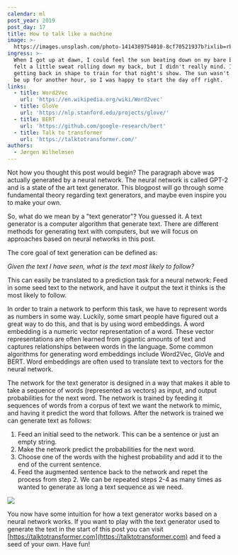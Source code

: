 ```yaml
---
calendar: ml
post_year: 2019
post_day: 17
title: How to talk like a machine
image: >-
  https://images.unsplash.com/photo-1414389754010-8cf70521937b?ixlib=rb-1.2.1&ixid=eyJhcHBfaWQiOjEyMDd9&auto=format&fit=crop&w=1100&q=60
ingress: >-
  When I got up at dawn, I could feel the sun beating down on my bare body. I
  felt a little sweat rolling down my back, but I didn't really mind. I was
  getting back in shape to train for that night's show. The sun wasn't going to
  be up for another hour, so I was happy to start the day off right.
links:
  - title: Word2Vec
    url: 'https://en.wikipedia.org/wiki/Word2vec'
  - title: GloVe
    url: 'https://nlp.stanford.edu/projects/glove/'
  - title: BERT
    url: 'https://github.com/google-research/bert'
  - title: Talk to transformer
    url: 'https://talktotransformer.com/'
authors:
  - Jørgen Wilhelmsen
---
```

Not how you thought this post would begin? The paragraph above was actually generated by a neural network. The neural network is called GPT-2 and is a state of the art text generator. This blogpost will go through some fundamental theory regarding text generators, and maybe even inspire you to make your own.

So, what do we mean by a "text generator"? You guessed it. A text generator is a computer algorithm that generate text. There are different methods for generating text with computers, but we will focus on approaches based on neural networks in this post.

The core goal of text generation can be defined as: 

_Given the text I have seen, what is the text most likely to follow?_

This can easily be translated to a prediction task for a neural network: Feed in some seed text to the network, and have it output the text it thinks is the most likely to follow.

In order to train a network to perform this task, we have to represent words as numbers in some way. Luckily, some smart people have figured out a great way to do this, and that is by using word embeddings. A word embedding is a numeric vector representation of a word. These vector representations are often learned from gigantic amounts of text and captures relationships between words in the language. Some common algorithms for generating word embeddings include Word2Vec, GloVe and BERT. Word embeddings are often used to translate text to vectors for the neural network. 

The network for the text generator is designed in a way that makes it able to take a sequence of words (represented as vectors) as input, and output probabilities for the next word. The network is trained by feeding it sequences of words from a corpus of text we want the network to mimic, and having it predict the word that follows. After the network is trained we can generate text as follows:
1. Feed an initial seed to the network. This can be a sentence or just an empty string.
2. Make the network predict the probabilities for the next word.
3. Choose one of the words with the highest probability and add it to the end of the current sentence.
4. Feed the augmented sentence back to the network and repet the process from step 2.
We can be repeated steps 2-4 as many times as wanted to generate as long a text sequence as we need.

![](/assets/ml_17_pic1.gif)

You now have some intuition for how a text generator works based on a neural network works. If you want to play with the text generator used to generate the text in the start of this post you can visit [https://talktotransformer.com](https://talktotransformer.com) and feed a seed of your own. Have fun!
